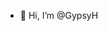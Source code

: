 - 👋 Hi, I’m @GypsyH


<!---
GypsyH/GypsyH is a ✨ special ✨ repository because its `README.md` (this file) appears on your GitHub profile.
You can click the Preview link to take a look at your changes.
--->
